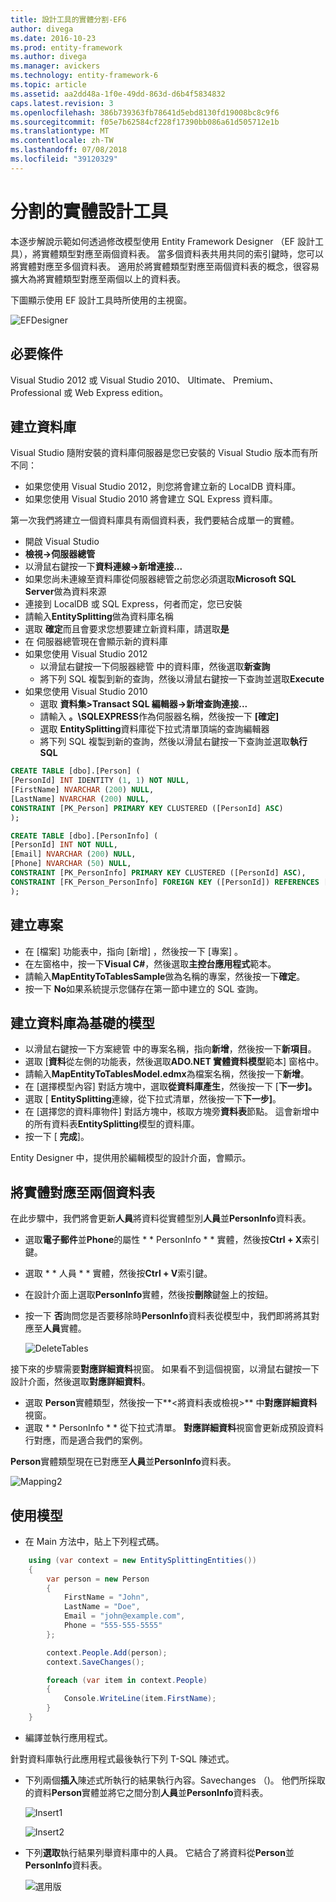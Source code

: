 ```yaml
---
title: 設計工具的實體分割-EF6
author: divega
ms.date: 2016-10-23
ms.prod: entity-framework
ms.author: divega
ms.manager: avickers
ms.technology: entity-framework-6
ms.topic: article
ms.assetid: aa2dd48a-1f0e-49dd-863d-d6b4f5834832
caps.latest.revision: 3
ms.openlocfilehash: 386b739363fb78641d5ebd8130fd19008bc8c9f6
ms.sourcegitcommit: f05e7b62584cf228f17390bb086a61d505712e1b
ms.translationtype: MT
ms.contentlocale: zh-TW
ms.lasthandoff: 07/08/2018
ms.locfileid: "39120329"
---
```

# <a name="designer-entity-splitting"></a>分割的實體設計工具
本逐步解說示範如何透過修改模型使用 Entity Framework Designer （EF 設計工具），將實體類型對應至兩個資料表。 當多個資料表共用共同的索引鍵時，您可以將實體對應至多個資料表。 適用於將實體類型對應至兩個資料表的概念，很容易擴大為將實體類型對應至兩個以上的資料表。

下圖顯示使用 EF 設計工具時所使用的主視窗。

![EFDesigner](~/ef6/media/efdesigner.png)

## <a name="prerequisites"></a>必要條件

Visual Studio 2012 或 Visual Studio 2010、 Ultimate、 Premium、 Professional 或 Web Express edition。

## <a name="create-the-database"></a>建立資料庫

Visual Studio 隨附安裝的資料庫伺服器是您已安裝的 Visual Studio 版本而有所不同：

-   如果您使用 Visual Studio 2012，則您將會建立新的 LocalDB 資料庫。
-   如果您使用 Visual Studio 2010 將會建立 SQL Express 資料庫。

第一次我們將建立一個資料庫具有兩個資料表，我們要結合成單一的實體。

-   開啟 Visual Studio
-   **檢視-&gt;伺服器總管**
-   以滑鼠右鍵按一下**資料連線-&gt;新增連接...**
-   如果您尚未連線至資料庫從伺服器總管之前您必須選取**Microsoft SQL Server**做為資料來源
-   連接到 LocalDB 或 SQL Express，何者而定，您已安裝
-   請輸入**EntitySplitting**做為資料庫名稱
-   選取  **確定**而且會要求您想要建立新資料庫，請選取**是**
-   在 伺服器總管現在會顯示新的資料庫
-   如果您使用 Visual Studio 2012
    -   以滑鼠右鍵按一下伺服器總管 中的資料庫，然後選取**新查詢**
    -   將下列 SQL 複製到新的查詢，然後以滑鼠右鍵按一下查詢並選取**Execute**
-   如果您使用 Visual Studio 2010
    -   選取 **資料集&gt;Transact SQL 編輯器-&gt;新增查詢連接...**
    -   請輸入 **。\\SQLEXPRESS**作為伺服器名稱，然後按一下 **[確定]**
    -   選取  **EntitySplitting**資料庫從下拉式清單頂端的查詢編輯器
    -   將下列 SQL 複製到新的查詢，然後以滑鼠右鍵按一下查詢並選取**執行 SQL**

``` SQL
CREATE TABLE [dbo].[Person] (
[PersonId] INT IDENTITY (1, 1) NOT NULL,
[FirstName] NVARCHAR (200) NULL,
[LastName] NVARCHAR (200) NULL,
CONSTRAINT [PK_Person] PRIMARY KEY CLUSTERED ([PersonId] ASC)
);

CREATE TABLE [dbo].[PersonInfo] (
[PersonId] INT NOT NULL,
[Email] NVARCHAR (200) NULL,
[Phone] NVARCHAR (50) NULL,
CONSTRAINT [PK_PersonInfo] PRIMARY KEY CLUSTERED ([PersonId] ASC),
CONSTRAINT [FK_Person_PersonInfo] FOREIGN KEY ([PersonId]) REFERENCES [dbo].[Person] ([PersonId]) ON DELETE CASCADE
);
```

## <a name="create-the-project"></a>建立專案

-   在 [檔案]  功能表中，指向 [新增] ，然後按一下 [專案] 。
-   在左窗格中，按一下**Visual C\#**，然後選取**主控台應用程式**範本。
-   請輸入**MapEntityToTablesSample**做為名稱的專案，然後按一下**確定**。
-   按一下  **No**如果系統提示您儲存在第一節中建立的 SQL 查詢。

## <a name="create-a-model-based-on-the-database"></a>建立資料庫為基礎的模型

-   以滑鼠右鍵按一下方案總管 中的專案名稱，指向**新增**，然後按一下**新項目**。
-   選取 [**資料**從左側的功能表，然後選取**ADO.NET 實體資料模型**範本] 窗格中。
-   請輸入**MapEntityToTablesModel.edmx**為檔案名稱，然後按一下**新增**。
-   在 [選擇模型內容] 對話方塊中，選取**從資料庫產生**，然後按一下 [**下一步]。**
-   選取 [ **EntitySplitting**連線，從下拉式清單，然後按一下**下一步]**。
-   在 [選擇您的資料庫物件] 對話方塊中，核取方塊旁**資料表**節點。
    這會新增中的所有資料表**EntitySplitting**模型的資料庫。
-   按一下 [ **完成**]。

Entity Designer 中，提供用於編輯模型的設計介面，會顯示。

## <a name="map-an-entity-to-two-tables"></a>將實體對應至兩個資料表

在此步驟中，我們將會更新**人員**將資料從實體型別**人員**並**PersonInfo**資料表。

-   選取**電子郵件**並**Phone**的屬性 * * PersonInfo * * 實體，然後按**Ctrl + X**索引鍵。
-   選取 * * 人員 * * 實體，然後按**Ctrl + V**索引鍵。
-   在設計介面上選取**PersonInfo**實體，然後按**刪除**鍵盤上的按鈕。
-   按一下 **否**詢問您是否要移除時**PersonInfo**資料表從模型中，我們即將將其對應至**人員**實體。

    ![DeleteTables](~/ef6/media/deletetables.png)

接下來的步驟需要**對應詳細資料**視窗。 如果看不到這個視窗，以滑鼠右鍵按一下設計介面，然後選取**對應詳細資料**。

-   選取  **Person**實體類型，然後按一下**&lt;將資料表或檢視&gt;** 中**對應詳細資料**視窗。
-   選取 * * PersonInfo * * 從下拉式清單。
    **對應詳細資料**視窗會更新成預設資料行對應，而是適合我們的案例。

**Person**實體類型現在已對應至**人員**並**PersonInfo**資料表。

![Mapping2](~/ef6/media/mapping2.png)

## <a name="use-the-model"></a>使用模型

-   在 Main 方法中，貼上下列程式碼。

``` csharp
    using (var context = new EntitySplittingEntities())
    {
        var person = new Person
        {
            FirstName = "John",
            LastName = "Doe",
            Email = "john@example.com",
            Phone = "555-555-5555"
        };

        context.People.Add(person);
        context.SaveChanges();

        foreach (var item in context.People)
        {
            Console.WriteLine(item.FirstName);
        }
    }
```

-   編譯並執行應用程式。

針對資料庫執行此應用程式最後執行下列 T-SQL 陳述式。 

-   下列兩個**插入**陳述式所執行的結果執行內容。Savechanges （)。 他們所採取的資料**Person**實體並將它之間分割**人員**並**PersonInfo**資料表。

    ![Insert1](~/ef6/media/insert1.png)

    ![Insert2](~/ef6/media/insert2.png)
-   下列**選取**執行結果列舉資料庫中的人員。 它結合了將資料從**Person**並**PersonInfo**資料表。

    ![選用版](~/ef6/media/select.png)
